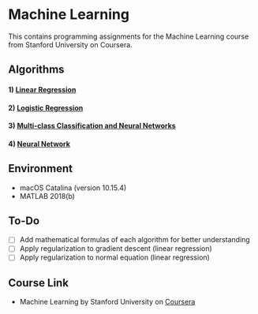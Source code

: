 # Machine Learning
This contains programming assignments for the Machine Learning course from Stanford University on Coursera.

## Algorithms
#### 1) [Linear Regression](./LinearRegression)
#### 2) [Logistic Regression](./LogisticRegression)
#### 3) [Multi-class Classification and Neural Networks](./Multi-classClassification)
#### 4) [Neural Network](./NeuralNetwork)

## Environment
- macOS Catalina (version 10.15.4)
- MATLAB 2018(b)

## To-Do
- [ ] Add mathematical formulas of each algorithm for better understanding
- [ ] Apply regularization to gradient descent (linear regression)  
- [ ] Apply regularization to normal equation  (linear regression)  

## Course Link
- Machine Learning by Stanford University on [Coursera](https://www.coursera.org/learn/machine-learning)
